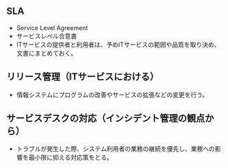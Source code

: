 ## SLA
- Service Level Agreement
- サービスレベル合意書
- ITサービスの提供者と利用者は、予めITサービスの範囲や品質を取り決め、文書にまとめておく。


## リリース管理（ITサービスにおける）
- 情報システムにプログラムの改善やサービスの拡張などの変更を行う。

## サービスデスクの対応（インシデント管理の観点から）
- トラブルが発生した際、システム利用者の業務の継続を優先し、業務への影響を最小限に抑える対応策をとる。
